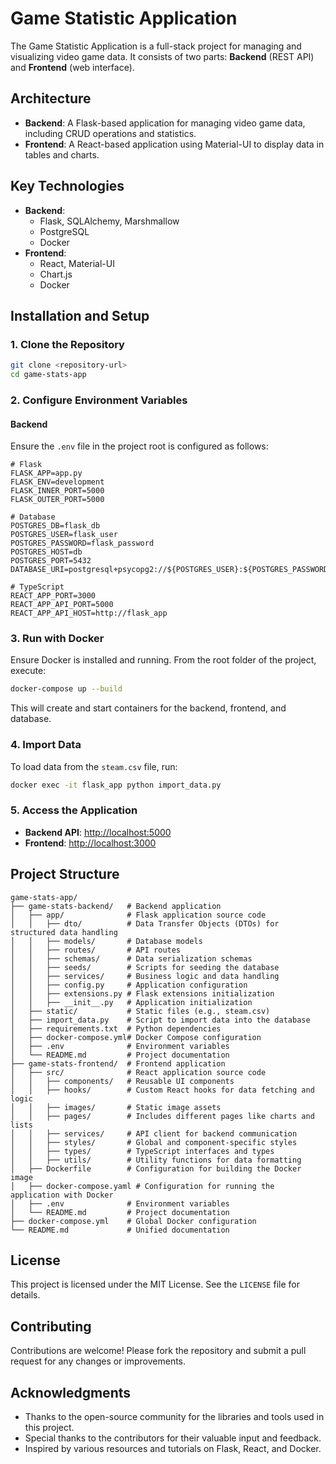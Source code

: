 # Game Statistic Application

The Game Statistic Application is a full-stack project for managing and visualizing video game data. It consists of two parts: **Backend** (REST API) and **Frontend** (web interface).

## Architecture

- **Backend**: A Flask-based application for managing video game data, including CRUD operations and statistics.
- **Frontend**: A React-based application using Material-UI to display data in tables and charts.

## Key Technologies

- **Backend**:
  - Flask, SQLAlchemy, Marshmallow
  - PostgreSQL
  - Docker
- **Frontend**:
  - React, Material-UI
  - Chart.js
  - Docker

## Installation and Setup

### 1. Clone the Repository

```bash
git clone <repository-url>
cd game-stats-app
```

### 2. Configure Environment Variables

#### Backend

Ensure the `.env` file in the project root is configured as follows:

```dotenv
# Flask
FLASK_APP=app.py
FLASK_ENV=development
FLASK_INNER_PORT=5000
FLASK_OUTER_PORT=5000

# Database
POSTGRES_DB=flask_db
POSTGRES_USER=flask_user
POSTGRES_PASSWORD=flask_password
POSTGRES_HOST=db
POSTGRES_PORT=5432
DATABASE_URI=postgresql+psycopg2://${POSTGRES_USER}:${POSTGRES_PASSWORD}@${POSTGRES_HOST}:${POSTGRES_PORT}/${POSTGRES_DB}

# TypeScript
REACT_APP_PORT=3000
REACT_APP_API_PORT=5000
REACT_APP_API_HOST=http://flask_app
```

### 3. Run with Docker

Ensure Docker is installed and running. From the root folder of the project, execute:

```bash
docker-compose up --build
```

This will create and start containers for the backend, frontend, and database.

### 4. Import Data

To load data from the `steam.csv` file, run:

```bash
docker exec -it flask_app python import_data.py
```

### 5. Access the Application

- **Backend API**: [http://localhost:5000](http://localhost:5000)
- **Frontend**: [http://localhost:3000](http://localhost:3000)

## Project Structure

```
game-stats-app/
├── game-stats-backend/   # Backend application
│   ├── app/              # Flask application source code
│   │   ├── dto/          # Data Transfer Objects (DTOs) for structured data handling
│   │   ├── models/       # Database models
│   │   ├── routes/       # API routes
│   │   ├── schemas/      # Data serialization schemas
│   │   ├── seeds/        # Scripts for seeding the database
│   │   ├── services/     # Business logic and data handling
│   │   ├── config.py     # Application configuration
│   │   ├── extensions.py # Flask extensions initialization
│   │   ├── __init__.py   # Application initialization
│   ├── static/           # Static files (e.g., steam.csv)
│   ├── import_data.py    # Script to import data into the database
│   ├── requirements.txt  # Python dependencies
│   ├── docker-compose.yml# Docker Compose configuration
│   ├── .env              # Environment variables
│   └── README.md         # Project documentation
├── game-stats-frontend/  # Frontend application
│   ├── src/              # React application source code
│   │   ├── components/   # Reusable UI components
│   │   ├── hooks/        # Custom React hooks for data fetching and logic
│   │   ├── images/       # Static image assets
│   │   ├── pages/        # Includes different pages like charts and lists
│   │   ├── services/     # API client for backend communication
│   │   ├── styles/       # Global and component-specific styles
│   │   ├── types/        # TypeScript interfaces and types
│   │   ├── utils/        # Utility functions for data formatting
│   ├── Dockerfile        # Configuration for building the Docker image
│   ├── docker-compose.yaml # Configuration for running the application with Docker
│   ├── .env              # Environment variables
│   └── README.md         # Project documentation
├── docker-compose.yml    # Global Docker configuration
└── README.md             # Unified documentation
```

## License

This project is licensed under the MIT License. See the `LICENSE` file for details.

## Contributing
Contributions are welcome! Please fork the repository and submit a pull request for any changes or improvements.

## Acknowledgments
- Thanks to the open-source community for the libraries and tools used in this project.
- Special thanks to the contributors for their valuable input and feedback.
- Inspired by various resources and tutorials on Flask, React, and Docker.

